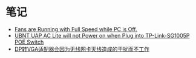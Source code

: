 # 笔记

* [Fans are Running with Full Speed while PC is Off.](https://github.com/northbright/Notes/blob/master/hardware/hp/fans-are-running-with-full-speed-while-pc-is-off.md)
* [UBNT UAP AC Lite will not Power on when Plug into TP-Link-SG1005P POE Switch](https://github.com/northbright/Notes/blob/master/hardware/ubnt/ubnt-uap-ac-lite-will-not-power-on-when-plug-into-tplink-sg1005p-poe-switch.md)
* [DP转VGA适配器会因为无线网卡天线造成的干扰而不工作](https://github.com/northbright/Notes/blob/master/hardware/pc/dp-to-vga-adapter-will-not-work-because-of-emi-of-wireless-antenna.md)


